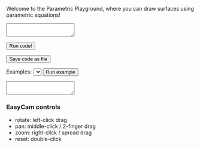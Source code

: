 <!-- index.md -->

<!-- p5 -->
<script src="p5/p5.min.js"></script>
<script src="p5/p5.easycam.min.js"></script>

<script src="parametric_playground.js"></script>
<script src="examples.js"></script>

<!-- codemirror -->
<link rel="stylesheet" href="codemirror/lib/codemirror.css">
<link rel="stylesheet" href="codemirror/theme/blackboard.css">
<script src="codemirror/lib/codemirror.js"></script>
<script src="codemirror/mode/javascript/javascript.js"></script>


<!-- content -->

Welcome to the Parametric Playground, where you can draw surfaces using
parametric equations!


<textarea id="userCode"></textarea>

<button onclick="runUserCode()">Run code!</button>
<!--
<button onclick="restoreUserCode()">Restore</button>
-->
<button onclick="downloadUserCode()">Save code as file</button>

<center>
<main></main>
</center>

Examples: <select id="selectExample"></select>
<button onclick="runExampleCode()">Run example</button>

<textarea id="exampleCode"></textarea>

<br/>

### EasyCam controls

* rotate: left-click drag
* pan: middle-click / 2-finger drag
* zoom: right-click / spread drag
* reset: double-click


<script>
    initializeCodeMirror();
    initializeExampleList();
</script>


